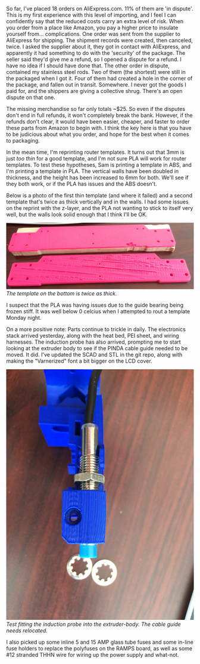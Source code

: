 So far, I've placed 18 orders on AliExpress.com. 11% of them are 'in dispute'. This is my first experience with this level of importing, and I feel I can confidently say that the reduced costs carry an extra level of risk. When you order from a place like Amazon, you pay a higher price to insulate yourself from... complications. One order was sent from the supplier to AliExpress for shipping. The shipment records were created, then canceled, twice. I asked the supplier about it, they got in contact with AliExpress, and apparently it had something to do with the 'security' of the package. The seller said they'd give me a refund, so I opened a dispute for a refund. I have no idea if I should have done that. The other order in dispute, contained my stainless steel rods. Two of them (the shortest) were still in the packaged when I got it. Four of them had created a hole in the corner of the package, and fallen out in transit. Somewhere. I never got the goods I paid for, and the shippers are giving a collective shrug. There's an open dispute on that one.

The missing merchandise so far only totals ~$25. So even if the disputes don't end in full refunds, it won't completely break the bank. However, if the refunds don't clear, it would have been easier, cheaper, and faster to order these parts from Amazon to begin with. I think the key here is that you have to be judicious about what you order, and hope for the best when it comes to packaging.

In the mean time, I'm reprinting router templates. It turns out that 3mm is just _too thin_ for a good template, and I'm not sure PLA will work for router templates. To test these hypotheses, Sam is printing a template in ABS, and I'm printing a template in PLA. The vertical walls have been doubled in thickness, and the height has been increased to 6mm for both. We'll see if they both work, or if the PLA has issues and the ABS doesn't.

Below is a photo of the first thin template (and where it failed) and a second template that's twice as thick vertically and in the walls. I had some issues on the reprint with the z-layer, and the PLA not wanting to stick to itself very well, but the walls look solid enough that I think I'll be OK.

![Second PLA Template](/images/varnerized/template_round_2.jpg)
_The template on the bottom is twice as thick._

I suspect that the PLA was having issues due to the guide bearing being frozen stiff. It was well below 0 celcius when I attempted to rout a template Monday night.

On a more positive note: Parts continue to trickle in daily. The electronics stack arrived yesterday, along with the heat bed, PEI sheet, and wiring harnesses. The induction probe has also arrived, prompting me to start looking at the extruder body to see if the PINDA cable guide needed to be moved. It did. I've updated the SCAD and STL in the git repo, along with making the "Varnerized" font a bit bigger on the LCD cover.

![Induction Probe Extruder-Body](/images/varnerized/induction_probe_first_draft.jpg)
_Test fitting the induction probe into the extruder-body. The cable guide needs relocated._

I also picked up some inline 5 and 15 AMP glass tube fuses and some in-line fuse holders to replace the polyfuses on the RAMPS board, as well as some #12 stranded THHN wire for wiring up the power supply and what-not.